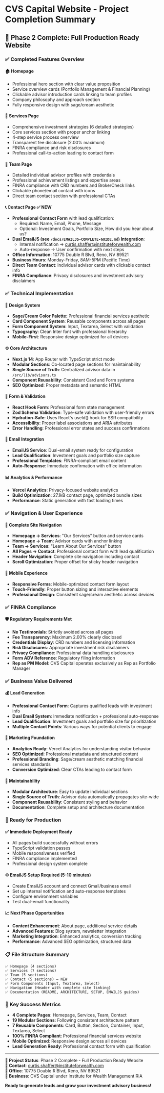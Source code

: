 # CVS Capital Website - Project Completion Summary

## 🎉 Phase 2 Complete: Full Production Ready Website

### ✅ **Completed Features Overview**

#### **🏠 Homepage**
- Professional hero section with clear value proposition
- Service overview cards (Portfolio Management & Financial Planning)
- Clickable advisor introduction cards linking to team profiles
- Company philosophy and approach section
- Fully responsive design with sage/cream aesthetic

#### **💼 Services Page**
- Comprehensive investment strategies (6 detailed strategies)
- Core services section with proper anchor linking
- 4-step service process overview
- Transparent fee disclosure (2.00% maximum)
- FINRA compliance and risk disclosures
- Professional call-to-action leading to contact form

#### **👥 Team Page**  
- Detailed individual advisor profiles with credentials
- Professional achievement listings and expertise areas
- FINRA compliance with CRD numbers and BrokerCheck links
- Clickable phone/email contact with icons
- Direct team contact section with professional CTAs

#### **📞 Contact Page** ✅ NEW
- **Professional Contact Form** with lead qualification:
  - Required: Name, Email, Phone, Message
  - Optional: Investment Goals, Portfolio Size, How did you hear about us?
- **Dual EmailJS (see `/docs/EMAILJS-COMPLETE-GUIDE.md`) Integration**:
  - Internal notification → curtis.shaffer@instituteforwealth.com
  - Auto-response → User confirmation with next steps
- **Office Information**: 10775 Double R Blvd, Reno, NV 89521
- **Business Hours**: Monday-Friday, 8AM-5PM (Pacific Time)
- **Direct Team Contact**: Individual advisor cards with clickable contact info
- **FINRA Compliance**: Privacy disclosures and investment advisory disclaimers

### ✅ **Technical Implementation**

#### **🎨 Design System**
- **Sage/Cream Color Palette**: Professional financial services aesthetic
- **Card Component System**: Reusable components across all pages
- **Form Component System**: Input, Textarea, Select with validation
- **Typography**: Clean Inter font with professional hierarchy
- **Mobile-First**: Responsive design optimized for all devices

#### **⚙️ Core Architecture**
- **Next.js 14**: App Router with TypeScript strict mode
- **Modular Sections**: Co-located page sections for maintainability
- **Single Source of Truth**: Centralized advisor data in `/src/lib/advisors.ts`
- **Component Reusability**: Consistent Card and Form systems
- **SEO Optimized**: Proper metadata and semantic HTML

#### **📝 Form & Validation**
- **React Hook Form**: Professional form state management
- **Zod Schema Validation**: Type-safe validation with user-friendly errors
- **Hydration-Safe**: Uses React's useId() hook for SSR compatibility
- **Accessibility**: Proper label associations and ARIA attributes
- **Error Handling**: Professional error states and success confirmations

#### **📧 Email Integration**
- **EmailJS Service**: Dual-email system ready for configuration
- **Lead Qualification**: Investment goals and portfolio size capture
- **Professional Templates**: FINRA-compliant email content
- **Auto-Response**: Immediate confirmation with office information

#### **📊 Analytics & Performance**
- **Vercel Analytics**: Privacy-focused website analytics
- **Build Optimization**: 27.1kB contact page, optimized bundle sizes
- **Performance**: Static generation with fast loading times

### ✅ **Navigation & User Experience**

#### **🔗 Complete Site Navigation**
- **Homepage → Services**: "Our Services" button and service cards
- **Homepage → Team**: Advisor cards with anchor linking
- **Team → Services**: "Learn About Our Services" button
- **All Pages → Contact**: Professional contact form with lead qualification
- **Header Navigation**: Complete site navigation including contact
- **Scroll Optimization**: Proper offset for sticky header navigation

#### **📱 Mobile Experience**
- **Responsive Forms**: Mobile-optimized contact form layout
- **Touch-Friendly**: Proper button sizing and interactive elements
- **Professional Design**: Consistent sage/cream aesthetic across devices

### ✅ **FINRA Compliance**

#### **🛡️ Regulatory Requirements Met**
- **No Testimonials**: Strictly avoided across all pages
- **Fee Transparency**: Maximum 2.00% clearly disclosed
- **Credentials Display**: CRD numbers and licensing information
- **Risk Disclosures**: Appropriate investment risk disclaimers
- **Privacy Compliance**: Professional data handling disclosures
- **Form ADV Reference**: Regulatory filing information
- **Rep as PM Model**: CVS Capital operates exclusively as Rep as Portfolio Manager

### ✅ **Business Value Delivered**

#### **💰 Lead Generation**
- **Professional Contact Form**: Captures qualified leads with investment info
- **Dual Email System**: Immediate notification + professional auto-response
- **Lead Qualification**: Investment goals and portfolio size for prioritization
- **Multiple Contact Points**: Various ways for potential clients to engage

#### **🎯 Marketing Foundation**
- **Analytics Ready**: Vercel Analytics for understanding visitor behavior
- **SEO Optimized**: Professional metadata and structured content
- **Professional Branding**: Sage/cream aesthetic matching financial services standards
- **Conversion Optimized**: Clear CTAs leading to contact form

#### **🔧 Maintainability**
- **Modular Architecture**: Easy to update individual sections
- **Single Source of Truth**: Advisor data automatically propagates site-wide
- **Component Reusability**: Consistent styling and behavior
- **Documentation**: Complete setup and architecture documentation

### 🚀 **Ready for Production**

#### **✅ Immediate Deployment Ready**
- All pages build successfully without errors
- TypeScript validation passes
- Mobile responsiveness verified
- FINRA compliance implemented
- Professional design system complete

#### **⚙️ EmailJS Setup Required** (5-10 minutes)
- Create EmailJS account and connect Gmail/business email
- Set up internal notification and auto-response templates
- Configure environment variables
- Test dual-email functionality

#### **📈 Next Phase Opportunities**
- **Content Enhancement**: About page, additional service details
- **Advanced Features**: Blog system, newsletter integration
- **Marketing Integration**: Enhanced analytics, conversion tracking
- **Performance**: Advanced SEO optimization, structured data

### 📋 **File Structure Summary**
```
✅ Homepage (4 sections)
✅ Services (7 sections) 
✅ Team (5 sections)
✅ Contact (5 sections) ← NEW
✅ Form Components (Input, Textarea, Select)
✅ Navigation (Header with complete site linking)
✅ Documentation (README, ARCHITECTURE, SETUP, EMAILJS guides)
```

### 🎯 **Key Success Metrics**

- **4 Complete Pages**: Homepage, Services, Team, Contact
- **19 Modular Sections**: Following consistent architecture pattern
- **7 Reusable Components**: Card, Button, Section, Container, Input, Textarea, Select
- **100% FINRA Compliant**: Professional financial services website
- **Mobile Optimized**: Responsive design across all devices
- **Lead Generation Ready**: Professional contact form with qualification

---

**🎉 Project Status**: Phase 2 Complete - Full Production Ready Website  
**📧 Contact**: curtis.shaffer@instituteforwealth.com  
**🏢 Office**: 10775 Double R Blvd, Reno, NV 89521  
**💼 Business**: CVS Capital under Institute for Wealth Management RIA

**Ready to generate leads and grow your investment advisory business!**

